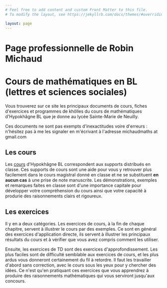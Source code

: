 ```yaml
---
# Feel free to add content and custom Front Matter to this file.
# To modify the layout, see https://jekyllrb.com/docs/themes/#overriding-theme-defaults

layout: page
---
```


<h1 class="titre">Page professionnelle de Robin Michaud </h1> 

<h1 class="titre">Cours de mathématiques en BL (lettres et sciences sociales)</h1>

<div id="intro">
Vous trouverez sur ce site les principaux documents de cours, fiches d'exercices et programmes de khôlles du cours de mathématiques d'Hypokhâgne BL que je donne au lycée Sainte-Marie de Neuilly. 

Ces documents ne sont pas exempts d'inexactitudes voire d'erreurs : n'hésitez pas à me les signaler en m'écrivant à l'adresse <span class="adresse_mail"> michaudmaths at gmail.com</span>
</div>


## Les cours

Les <a href="{{site.baseurl}}/cours/">cours</a> d'Hypokhâgne BL correspondent aux supports distribués en classe. Ces supports de cours sont une aide pour vous y retrouver plus facilement dans le cours magistral donné en classe et ne se substituent <strong>en aucun cas</strong> à une prise de note manuscrite. Les démonstrations, exemples et remarques faites en classe sont d'une importance capitale pour développer votre compréhension du cours ainsi que votre capacité à produrie des raisonnements clairs et rigoureux.


## Les exercices

Il y en a deux catégories. Les exercices de cours, à la fin de chaque chapitre, servent à illustrer le cours par des exemples. Ce sont en général des exercices d'application directe, ils servent à illustrer les principaux résultats du cours et à vérifier que vous avez compris comment les utiliser.

Ensuite, les exercices de TD sont des exercices d'approfondissement. Les plus faciles sont de difficulté semblable aux exercices de cours, et les plus ardus vous donneront certainement du fil à retordre. Il faut les travailler d'abord sans correction, avec le cours sous les yeux pour y chercher des idées. Ce n'est qu'en pratiquant ces exercices que vous apprendrez à produire des raisonnements mathématiques qui vous serviront jusqu'aux concours.


